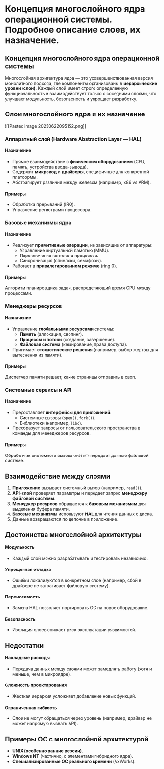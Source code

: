 # Концепция многослойного ядра операционной системы. Подробное описание слоев, их назначение.
## Концепция многослойного ядра операционной системы
Многослойная архитектура ядра — это усовершенствованная версия монолитного подхода, где компоненты организованы в **иерархические уровни (слои)**. Каждый слой имеет строго определенную функциональность и взаимодействует только с соседними слоями, что улучшает модульность, безопасность и упрощает разработку. 
## Слои многослойного ядра и их назначение
![[Pasted image 20250622095152.png]]
### Аппаратный слой (Hardware Abstraction Layer — HAL)
#### Назначение 
- Прямое взаимодействие с **физическим оборудованием** (CPU, память, устройства ввода-вывода).  
- Содержит **микрокод** и **драйверы**, специфичные для конкретной платформы.  
- Абстрагирует различия между железом (например, x86 vs ARM).  
#### Примеры
- Обработка прерываний (IRQ).  
- Управление регистрами процессора.  
### Базовые механизмы ядра
#### Назначение
- Реализует **примитивные операции**, не зависящие от аппаратуры:  
  - Управление виртуальной памятью (MMU).  
  - Переключение контекста процессов.  
  - Синхронизация (спинлоки, семафоры).  
- Работает в **привилегированном режиме** (ring 0).  
#### Примеры
Алгоритм планировщика задач, распределяющий время CPU между процессами.
### Менеджеры ресурсов
#### Назначение
- Управление **глобальными ресурсами** системы:  
  - **Память** (аллокация, свопинг).  
  - **Процессы и потоки** (создание, завершение).  
  - **Файловая система** (кеширование, права доступа).  
- Принимает **стохастические решения** (например, выбор жертвы для вытеснения из памяти).  
#### Примеры
Диспетчер памяти решает, какие страницы отправить в своп.  
### Системные сервисы и API
#### Назначение
- Предоставляет **интерфейсы для приложений**:  
  - Системные вызовы (`open()`, `fork()`).  
  - Библиотеки (например, `libc`).  
- Преобразует запросы от пользовательского пространства в команды для менеджеров ресурсов.  
#### Примеры
Обработчик системного вызова `write()` передает данные файловой системе.  
## Взаимодействие между слоями 

1. **Приложение** вызывает системный вызов (например, `read()`).  
2. **API-слой** проверяет параметры и передает запрос **менеджеру файловой системы**.  
3. **Менеджер ресурсов** обращается к **базовым механизмам** для выделения буфера памяти.  
4. **Базовые механизмы** используют **HAL** для чтения данных с диска.  
5. Данные возвращаются по цепочке в приложение.  
## Достоинства многослойной архитектуры  
#### Модульность
- Каждый слой можно разрабатывать и тестировать независимо.  
#### Упрощенная отладка
- Ошибки локализуются в конкретном слое (например, сбой в драйвере не затрагивает файловую систему).  
#### Переносимость
- Замена HAL позволяет портировать ОС на новое оборудование.  
#### Безопасность
- Изоляция слоев снижает риск эксплуатации уязвимостей.  
## Недостатки 
#### Накладные расходы
- Передача данных между слоями может замедлять работу (хотя и меньше, чем в микроядре).  
#### Сложность проектирования 
- Жесткая иерархия усложняет добавление новых функций.  
#### Ограниченная гибкость
- Слои не могут обращаться через уровень (например, драйвер не может напрямую вызвать API).  
## Примеры ОС с многослойной архитектурой

- **UNIX (особенно ранние версии)**.  
- **Windows NT** (частично, с элементами гибридного ядра).  
- **Специализированные ОС реального времени** (VxWorks).  